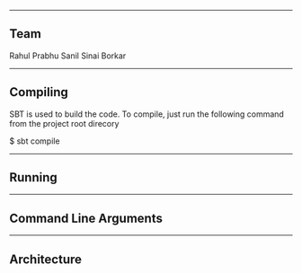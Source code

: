 -----
Team
-----
Rahul Prabhu
Sanil Sinai Borkar

----------
Compiling
----------
SBT is used to build the code. To compile, just run the following command from the project root direcory

$ sbt compile

--------
Running 
--------


----------------------
Command Line Arguments
----------------------

-------------
Architecture
-------------
